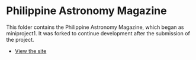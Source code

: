 # Philippine Astronomy Magazine

This folder contains the Philippine Astronomy Magazine, which began as miniproject1. It was forked to continue development after the submission of the project.

* [View the site](home/)

